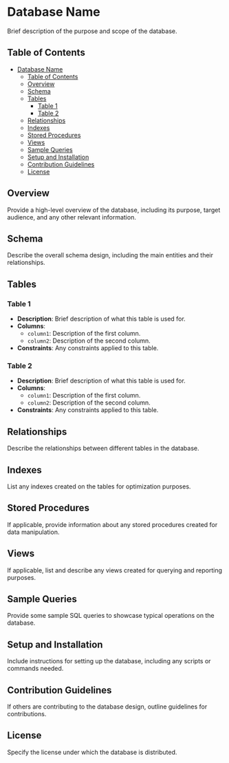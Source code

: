 # Database Name

Brief description of the purpose and scope of the database.

## Table of Contents
- [Database Name](#database-name)
  - [Table of Contents](#table-of-contents)
  - [Overview](#overview)
  - [Schema](#schema)
  - [Tables](#tables)
    - [Table 1](#table-1)
    - [Table 2](#table-2)
  - [Relationships](#relationships)
  - [Indexes](#indexes)
  - [Stored Procedures](#stored-procedures)
  - [Views](#views)
  - [Sample Queries](#sample-queries)
  - [Setup and Installation](#setup-and-installation)
  - [Contribution Guidelines](#contribution-guidelines)
  - [License](#license)

## Overview

Provide a high-level overview of the database, including its purpose, target audience, and any other relevant information.

## Schema

Describe the overall schema design, including the main entities and their relationships.

## Tables

### Table 1

- **Description**: Brief description of what this table is used for.
- **Columns**:
  - `column1`: Description of the first column.
  - `column2`: Description of the second column.
- **Constraints**: Any constraints applied to this table.

### Table 2

- **Description**: Brief description of what this table is used for.
- **Columns**:
  - `column1`: Description of the first column.
  - `column2`: Description of the second column.
- **Constraints**: Any constraints applied to this table.

## Relationships

Describe the relationships between different tables in the database.

## Indexes

List any indexes created on the tables for optimization purposes.

## Stored Procedures

If applicable, provide information about any stored procedures created for data manipulation.

## Views

If applicable, list and describe any views created for querying and reporting purposes.

## Sample Queries

Provide some sample SQL queries to showcase typical operations on the database.

## Setup and Installation

Include instructions for setting up the database, including any scripts or commands needed.

## Contribution Guidelines

If others are contributing to the database design, outline guidelines for contributions.

## License

Specify the license under which the database is distributed.
